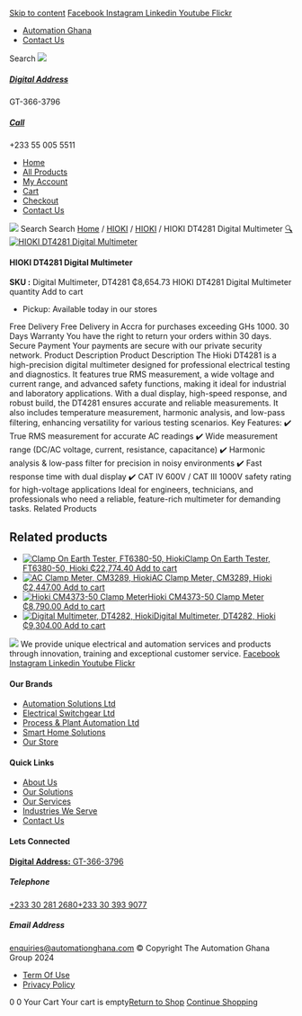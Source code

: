 [Skip to content](https://store.automationghana.com/product/hioki-dt4281-digital-multimeter/#content)
[ Facebook ](https://www.facebook.com/automationgh/) [ Instagram ](https://www.instagram.com/automationgh/) [ Linkedin ](https://www.linkedin.com/company/the-automation-ghana-limited/) [ Youtube ](https://www.youtube.com/channel/UCurrRDUSm5oIW39VXjn1u0w) [ Flickr ](https://www.flickr.com/photos/181794037@N07/)
  * [ Automation Ghana ](https://automationghana.com)
  * [ Contact Us ](https://store.automationghana.com/contact/)


Search
[ ![](https://store.automationghana.com/wp-content/uploads/2024/04/Website-TAGG-Logo-BLUE.png) ](https://store.automationghana.com/)
[ ](https://maps.app.goo.gl/m4xeaagWCNbLk4jM6)
#####  [ Digital Address ](https://maps.app.goo.gl/m4xeaagWCNbLk4jM6)
GT-366-3796 
[ ](tel:+233550055511)
#####  [ Call ](tel:+233550055511)
+233 55 005 5511 
  * [Home](https://store.automationghana.com/)
  * [All Products](https://store.automationghana.com/shop/)
  * [My Account](https://store.automationghana.com/my-account/)
  * [Cart](https://store.automationghana.com/cart/)
  * [Checkout](https://store.automationghana.com/checkout/)
  * [Contact Us](https://store.automationghana.com/contact/)


[![](https://store.automationghana.com/wp-content/uploads/2024/04/AutomationGhana_logo_white.png)](https://store.automationghana.com)
Search
Search
[Home](https://store.automationghana.com) / [HIOKI](https://store.automationghana.com/product-category/hioki/) / [HIOKI](https://store.automationghana.com/product-category/hioki/hioki-hioki/) / HIOKI DT4281 Digital Multimeter
[🔍](https://store.automationghana.com/product/hioki-dt4281-digital-multimeter/)
[![HIOKI DT4281 Digital Multimeter](https://store.automationghana.com/wp-content/uploads/2025/01/Hioki-Digital-4281-1-600x600.jpg)](https://store.automationghana.com/wp-content/uploads/2025/01/Hioki-Digital-4281-1.jpg)
####  HIOKI DT4281 Digital Multimeter 
**SKU :** Digital Multimeter, DT4281 
₵8,654.73
HIOKI DT4281 Digital Multimeter quantity
Add to cart
  * Pickup: Available today in our stores


Free Delivery 
Free Delivery in Accra for purchases exceeding GHs 1000. 
30 Days Warranty 
You have the right to return your orders within 30 days. 
Secure Payment 
Your payments are secure with our private security network. 
Product Description
Product Description
The Hioki DT4281 is a high-precision digital multimeter designed for professional electrical testing and diagnostics. It features true RMS measurement, a wide voltage and current range, and advanced safety functions, making it ideal for industrial and laboratory applications. With a dual display, high-speed response, and robust build, the DT4281 ensures accurate and reliable measurements. It also includes temperature measurement, harmonic analysis, and low-pass filtering, enhancing versatility for various testing scenarios. Key Features: ✔️ True RMS measurement for accurate AC readings ✔️ Wide measurement range (DC/AC voltage, current, resistance, capacitance) ✔️ Harmonic analysis & low-pass filter for precision in noisy environments ✔️ Fast response time with dual display ✔️ CAT IV 600V / CAT III 1000V safety rating for high-voltage applications Ideal for engineers, technicians, and professionals who need a reliable, feature-rich multimeter for demanding tasks.
Related Products 
## Related products
  * [![Clamp On Earth Tester, FT6380-50, Hioki](https://store.automationghana.com/wp-content/uploads/2025/05/Clamp-On-Earth-Tester-FT6380-50-Hioki-300x300.png)Clamp On Earth Tester, FT6380-50, Hioki ₵22,774.40 ](https://store.automationghana.com/product/clamp-on-earth-tester-ft6380-50-hioki/)
[Add to cart](https://store.automationghana.com/product/hioki-dt4281-digital-multimeter/?add-to-cart=24687)
  * [![AC Clamp Meter, CM3289, Hioki](https://store.automationghana.com/wp-content/uploads/2025/05/AC-Clamp-Meter-CM3289-Hioki-300x300.png)AC Clamp Meter, CM3289, Hioki ₵2,447.00 ](https://store.automationghana.com/product/ac-clamp-meter-cm3289-hioki/)
[Add to cart](https://store.automationghana.com/product/hioki-dt4281-digital-multimeter/?add-to-cart=24677)
  * [![Hioki CM4373-50 Clamp Meter](https://store.automationghana.com/wp-content/uploads/2025/05/ACDC-Clamp-Meter-300x300.png)Hioki CM4373-50 Clamp Meter ₵8,790.00 ](https://store.automationghana.com/product/hioki-cm4373-50-clamp-meter-2/)
[Add to cart](https://store.automationghana.com/product/hioki-dt4281-digital-multimeter/?add-to-cart=24675)
  * [![Digital Multimeter, DT4282, Hioki](https://store.automationghana.com/wp-content/uploads/2025/05/Digital-Multimeter-DT4282-300x300.png)Digital Multimeter, DT4282, Hioki ₵9,304.00 ](https://store.automationghana.com/product/digital-multimeter-dt4282-hioki/)
[Add to cart](https://store.automationghana.com/product/hioki-dt4281-digital-multimeter/?add-to-cart=24673)


![](https://store.automationghana.com/wp-content/uploads/2024/04/AutomationGhana_logo_white.png)
We provide unique electrical and automation services and products through innovation, training and exceptional customer service.
[ Facebook ](https://www.facebook.com/automationgh/) [ Instagram ](https://www.instagram.com/automationgh/) [ Linkedin ](https://www.linkedin.com/company/the-automation-ghana-limited/) [ Youtube ](https://www.youtube.com/channel/UCurrRDUSm5oIW39VXjn1u0w) [ Flickr ](https://www.flickr.com/photos/181794037@N07/)
#### Our Brands
  * [ Automation Solutions Ltd ](https://store.automationghana.com/product/hioki-dt4281-digital-multimeter/)
  * [ Electrical Switchgear Ltd ](https://store.automationghana.com/product/hioki-dt4281-digital-multimeter/)
  * [ Process & Plant Automation Ltd ](https://store.automationghana.com/product/hioki-dt4281-digital-multimeter/)
  * [ Smart Home Solutions ](https://store.automationghana.com/product/hioki-dt4281-digital-multimeter/)
  * [ Our Store ](https://store.automationghana.com/product/hioki-dt4281-digital-multimeter/)


#### Quick Links
  * [ About Us ](https://store.automationghana.com/product/hioki-dt4281-digital-multimeter/)
  * [ Our Solutions ](https://store.automationghana.com/product/hioki-dt4281-digital-multimeter/)
  * [ Our Services ](https://store.automationghana.com/product/hioki-dt4281-digital-multimeter/)
  * [ Industries We Serve ](https://store.automationghana.com/product/hioki-dt4281-digital-multimeter/)
  * [ Contact Us ](https://store.automationghana.com/product/hioki-dt4281-digital-multimeter/)


#### Lets Connected
[**Digital Address:** GT-366-3796](https://maps.app.goo.gl/m4xeaagWCNbLk4jM6)
#####  Telephone 
[ +233 30 281 2680](tel:+233302812680)[+233 30 393 9077](https://store.automationghana.com/product/hioki-dt4281-digital-multimeter/+233303939077)
#####  Email Address 
enquiries@automationghana.com 
© Copyright The Automation Ghana Group 2024
  * [ Term Of Use ](https://store.automationghana.com/product/hioki-dt4281-digital-multimeter/)
  * [ Privacy Policy ](https://store.automationghana.com/product/hioki-dt4281-digital-multimeter/)


0
0
Your Cart
Your cart is empty[Return to Shop](https://store.automationghana.com/shop/)
[Continue Shopping](https://store.automationghana.com/product/hioki-dt4281-digital-multimeter/)
